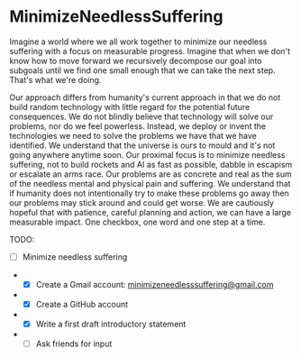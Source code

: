 # MinimizeNeedlessSuffering

Imagine a world where we all work together to minimize our needless suffering with a focus on measurable progress. Imagine that when we don't know how to move forward we recursively decompose our goal into subgoals until we find one small enough that we can take the next step. That's what we're doing.

Our approach differs from humanity's current approach in that we do not build random technology with little regard for the potential future consequences. We do not blindly believe that technology will solve our problems, nor do we feel powerless. Instead, we deploy or invent the technologies we need to solve the problems we have that we have identified. We understand that the universe is ours to mould and it's not going anywhere anytime soon. Our proximal focus is to minimize needless suffering, not to build rockets and AI as fast as possible, dabble in escapism or escalate an arms race. Our problems are as concrete and real as the sum of the needless mental and physical pain and suffering. We understand that if humanity does not intentionally try to make these problems go away then our problems may stick around and could get worse. We are cautiously hopeful that with patience, careful planning and action, we can have a large measurable impact. One checkbox, one word and one step at a time.

TODO:
- [ ] Minimize needless suffering
- - [x] Create a Gmail account: minimizeneedlesssuffering@gmail.com
- - [x] Create a GitHub account
- - [x] Write a first draft introductory statement
- - [ ] Ask friends for input
